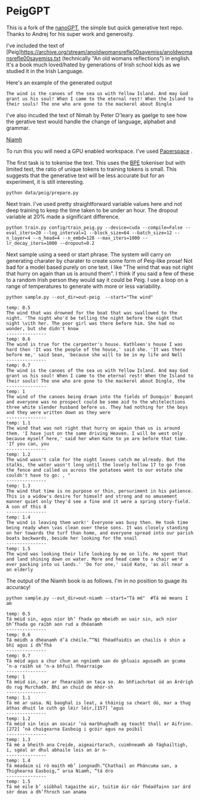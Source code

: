 

# PeigGPT

This is a fork of the [nanoGPT](https://github.com/karpathy/nanoGPT), the simple but quick generative text repo. Thanks to Andrej for his super work and generosity.

I've included the text of [Peig]https://archive.org/stream/anoldwomansrefle00sayemiss/anoldwomansrefle00sayemiss.txt (technically "An old womans reflections") in english. It's a book much loved/hated by generations of Irish school kids as we studied it in the Irish Language. 

Here's an example of the generated output 
```
The wind is the canoes of the sea us with Yellow Island. And may God grant us his soul! When I came to the eternal rest! When the Island to their souls! The one who are gone to the mackerel about Dingle
```

I've also incuded the text of Nimah by Peter O'leary as gaelge to see how the gerative text would handle the change of language, alphabet and grammar. 

[Niamh](https://www.gutenberg.org/ebooks/50913)

To run this you will need a GPU enabled workspace. I've used [Paperspace](http://www.paperspace.com) .

The first task is to tokenise the text. This uses the [BPE](https://github.com/openai/tiktoken) tokeniser but with limited text, the ratio of unique tokens to training tokens is small. This suggests that the generative text will be less accurate but for an experiment, it is still interesting.

```
python data/peig/prepare.py 
```

Next train. I've used pretty straightforward variable values here and not deep training to keep the time taken to be under an hour.  The dropout variable at 20% made a significant difference. 

```
python train.py config/train_peig.py --device=cuda --compile=False --eval_iters=20 --log_interval=1 --block_size=64 --batch_size=12 --n_layer=4 --n_head=4 --n_embd=128 --max_iters=1000 --lr_decay_iters=1000 --dropout=0.2
```

Next sample using a seed or start phrase. The system will carry on generating charater by charater to create some form of Peig-like prose! Not bad for a model based purely on one text.  I like "The wind that was not right that hurry on again than us is around them". I think if you said a few of these to a random Irish person they would say it could be Peig. I use a loop on a range of temperatures to generate with more or less variability. 

```
python sample.py --out_dir=out-peig  --start="The wind"
```

```
temp: 0.5
The wind that was drowned for the boat that was swallowed to the night. 'The night who'd be telling the night before the night that night \vith her. The poor girl was there before him. She had no wonder, but she didn't know
---------------
temp: 0.6
The wind is true for the carpenter's house. Kathleen's house I was hard then 'It was the people of the house,' said she. 'It was there before me,' said Sean, 'because she will to be in my life and Nell
---------------
temp: 0.7
The wind is the canoes of the sea us with Yellow Island. And may God grant us his soul! When I came to the eternal rest! When the Island to their souls! The one who are gone to the mackerel about Dingle, the
---------------
temp: 1
The wind of the canoes being drawn into the fields of Dunquin' Buoyant and everyone was no prospect could be some aid to the whitelections three white slender husband before us. They had nothing for the boys and they were written down as they were
---------------
temp: 1.1
The wind that was not right that hurry on again than us is around them. 'I have just on the same driving Heaven. I will be west only because myself here,' said her when Kate to ye are before that time. 'If you can, you
---------------
temp: 1.2
The wind wasn't calm for the night leaves catch me already. But the stalks, the water wasn't long until the lovely hollow 17 to go from the fence and called us across the potatoes went to our estate she couldn't have to go: , "
---------------
temp: 1.3
The wind that time is no purpose or thin, persuriment in his patience. This is a widow's desire for himself and strong and no amusement manner quiet only they'd see a fine and it were a spring story-field. A son of this 8
---------------
temp: 1.4
The wind is leaving them work!' Everyone was busy then. He took time being ready when \vas clean over these sons. It was closely standing on her towards the turf than home, and everyone spread into our parish boats backwards, beside her looking for the snail
---------------
temp: 1.5
The wind was looking their life looking by me on life. He spent that and land shining down on water. More and head came to a chair we'd ever packing into us lands.' 'Do for one,' said Kate, 'as all near a an elderly
```

The output of the Niamh book is as follows. I'm in no position to guage its accuracy!

```
python sample.py --out_dir=out-niamh --start="Tá mé"  #Tá mé means I am
```

```
temp: 0.5
Tá méid sin, agus níor bh’ fhada go mbeidh an uair sin, ach níor bh’fhada go raibh aon rud a dhéanamh
---------------
temp: 0.6
Tá méidh a dhéanamh d’á chéile.”“Ní fhéadfaidís an chailís ó shin a bhí agus í dh’fhá
---------------
temp: 0.7
Tá méid agus a chur chun an ngníomh san do ghluais agusadh an gcuma ’n-a raibh sé ’n-a bhfuil fhearraige
---------------
temp: 1
Tá méid sin, sar ar fhearaibh an taca so. An bhFiachrbat úd an Árdrígh do rug Murchadh. Bhí an chuid de mhór-sh
---------------
temp: 1.1
Tá mé ar uasa. Ní baoghal is leat, a tháinig sa cheart dó, mar a thug áthas dhuit le cuth go léir léir,[157] ‘agus
---------------
temp: 1.2
Tá méid sin leis an socair ’ná marbhughadh ag teacht thall ar Aifrinn.[272] ’ná chuigearna Easboig i gcóir agus na poibil
---------------
temp: 1.3
Tá mé a bheith ana Creide, aigeairtarach, cuimhneamh ab fághailtigh, í, sgéal ar dhul abhaile leis an ár n-
---------------
temp: 1.4
Tá méadaim sí ró maith mb’ iongnadh.“Chathail an Pháncuma san, a Thighearna Easboig,” arsa Niamh, “tá dro
---------------
temp: 1.5
Tá mé eile b’ siúbhal tagaithe air, tuitim áir nár fhéadfainn sar árd sór deas a dh’fhroch san anama
```
